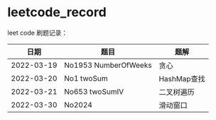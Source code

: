 # leetcode_record

leet code 刷题记录：

| 日期         | 题目                   | 题解        |
|------------|----------------------|-----------|
| 2022-03-19 | No1953 NumberOfWeeks | 贪心        |
| 2022-03-20 | No1 twoSum           | HashMap查找 |
| 2022-03-21 | No653 twoSumIV       | 二叉树遍历     |
| 2022-03-30 | No2024               | 滑动窗口      |
